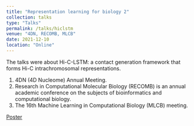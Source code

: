 ```yaml
---
title: "Representation learning for biology 2"
collection: talks
type: "Talks"
permalink: /talks/hiclstm
venue: "4DN, RECOMB, MLCB"
date: 2021-12-10
location: "Online"
---
```


The talks were about Hi-C-LSTM: a contact generation framework that forms Hi-C intrachromosomal representations. 

1. 4DN (4D Nucleome) Annual Meeting. 
2. Research in Computational Molecular Biology (RECOMB) is an annual academic conference on the subjects of bioinformatics and computational biology. 
3. The 16th Machine Learning in Computational Biology (MLCB) meeting.


<a href="https://drive.google.com/file/d/17nudii0hzV6_XF-6LgiLGGale_BExkMe/view?usp=sharing"><u>Poster</u></a>



